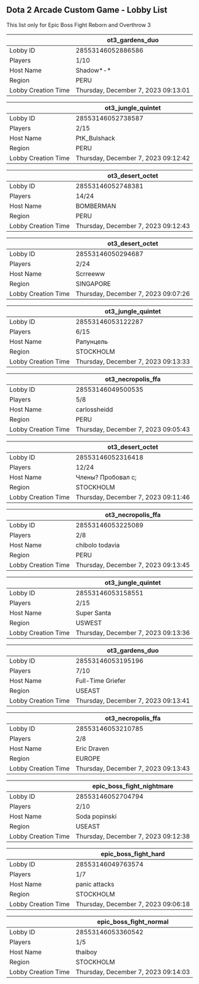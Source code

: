 ## Dota 2 Arcade Custom Game - Lobby List

This list only for Epic Boss Fight Reborn and Overthrow 3

|  | ot3_gardens_duo |
| ------ | ------ |
| Lobby ID | 28553146052886586 |
| Players | 1/10 |
| Host Name | Shadow*-* |
| Region | PERU |
| Lobby Creation Time | Thursday, December 7, 2023 09:13:01 |


|  | ot3_jungle_quintet |
| ------ | ------ |
| Lobby ID | 28553146052738587 |
| Players | 2/15 |
| Host Name | PtK_Bulshack |
| Region | PERU |
| Lobby Creation Time | Thursday, December 7, 2023 09:12:42 |


|  | ot3_desert_octet |
| ------ | ------ |
| Lobby ID | 28553146052748381 |
| Players | 14/24 |
| Host Name | BOMBERMAN |
| Region | PERU |
| Lobby Creation Time | Thursday, December 7, 2023 09:12:43 |


|  | ot3_desert_octet |
| ------ | ------ |
| Lobby ID | 28553146050294687 |
| Players | 2/24 |
| Host Name | Scrreeww |
| Region | SINGAPORE |
| Lobby Creation Time | Thursday, December 7, 2023 09:07:26 |


|  | ot3_jungle_quintet |
| ------ | ------ |
| Lobby ID | 28553146053122287 |
| Players | 6/15 |
| Host Name | Рапунцель |
| Region | STOCKHOLM |
| Lobby Creation Time | Thursday, December 7, 2023 09:13:33 |


|  | ot3_necropolis_ffa |
| ------ | ------ |
| Lobby ID | 28553146049500535 |
| Players | 5/8 |
| Host Name | carlossheidd |
| Region | PERU |
| Lobby Creation Time | Thursday, December 7, 2023 09:05:43 |


|  | ot3_desert_octet |
| ------ | ------ |
| Lobby ID | 28553146052316418 |
| Players | 12/24 |
| Host Name | Члены? Пробовал с; |
| Region | STOCKHOLM |
| Lobby Creation Time | Thursday, December 7, 2023 09:11:46 |


|  | ot3_necropolis_ffa |
| ------ | ------ |
| Lobby ID | 28553146053225089 |
| Players | 2/8 |
| Host Name | chibolo todavia |
| Region | PERU |
| Lobby Creation Time | Thursday, December 7, 2023 09:13:45 |


|  | ot3_jungle_quintet |
| ------ | ------ |
| Lobby ID | 28553146053158551 |
| Players | 2/15 |
| Host Name | Super Santa |
| Region | USWEST |
| Lobby Creation Time | Thursday, December 7, 2023 09:13:36 |


|  | ot3_gardens_duo |
| ------ | ------ |
| Lobby ID | 28553146053195196 |
| Players | 7/10 |
| Host Name | Full-Time Griefer |
| Region | USEAST |
| Lobby Creation Time | Thursday, December 7, 2023 09:13:41 |


|  | ot3_necropolis_ffa |
| ------ | ------ |
| Lobby ID | 28553146053210785 |
| Players | 2/8 |
| Host Name | Eric Draven |
| Region | EUROPE |
| Lobby Creation Time | Thursday, December 7, 2023 09:13:43 |


|  | epic_boss_fight_nightmare |
| ------ | ------ |
| Lobby ID | 28553146052704794 |
| Players | 2/10 |
| Host Name | Soda popinski |
| Region | USEAST |
| Lobby Creation Time | Thursday, December 7, 2023 09:12:38 |


|  | epic_boss_fight_hard |
| ------ | ------ |
| Lobby ID | 28553146049763574 |
| Players | 1/7 |
| Host Name | panic attacks |
| Region | STOCKHOLM |
| Lobby Creation Time | Thursday, December 7, 2023 09:06:18 |


|  | epic_boss_fight_normal |
| ------ | ------ |
| Lobby ID | 28553146053360542 |
| Players | 1/5 |
| Host Name | thaiboy |
| Region | STOCKHOLM |
| Lobby Creation Time | Thursday, December 7, 2023 09:14:03 |


